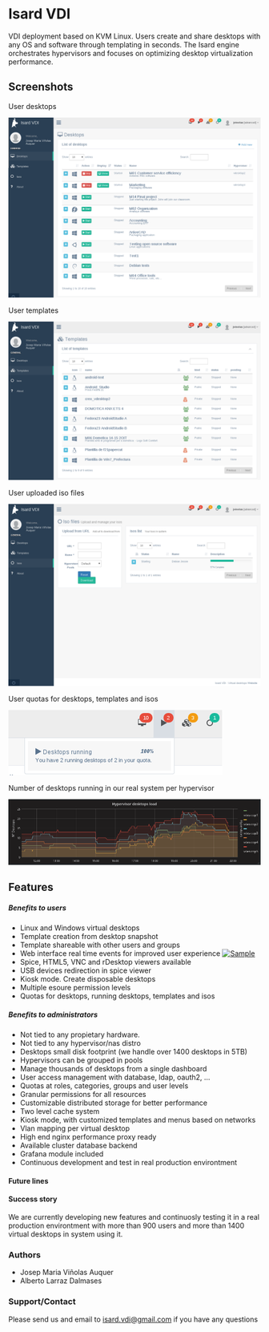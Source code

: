 # Isard VDI
VDI deployment based on KVM Linux. Users create and share desktops with any OS and software through templating in seconds. The Isard engine orchestrates hypervisors and focuses on optimizing desktop virtualization performance.

## Screenshots
User desktops

![Desktops](content/img/isard_desktops.png)

User templates

![Templates](content/img/isard_templates.png)

User uploaded iso files

![Isos](content/img/isard_isos.png)

User quotas for desktops, templates and isos

![Quotas](content/img/isard_quotas.png)

Number of desktops running in our real system per hypervisor

![Load](content/img/isard_dayload.png)


## Features
##### Benefits to users
+ Linux and Windows virtual desktops
+ Template creation from desktop snapshot
+ Template shareable with other users and groups
+ Web interface real time events for improved user experience [![Sample](content/img/isard_dayload)](content/img/isard_dayload.png)
+ Spice, HTML5, VNC and rDesktop viewers available
+ USB devices redirection in spice viewer
+ Kiosk mode. Create disposable desktops
+ Multiple esoure permission levels
+ Quotas for desktops, running desktops, templates and isos

##### Benefits to administrators
+ Not tied to any propietary hardware.
+ Not tied to any hypervisor/nas distro
+ Desktops small disk footprint (we handle over 1400 desktops in 5TB)
+ Hypervisors can be grouped in pools 
+ Manage thousands of desktops from a single dashboard
+ User access management with database, ldap, oauth2, ...
+ Quotas at roles, categories, groups and user levels
+ Granular permissions for all resources
+ Customizable distributed storage for better performance
+ Two level cache system
+ Kiosk mode, with customized templates and menus based on networks
+ Vlan mapping per virtual desktop
+ High end nginx performance proxy ready
+ Available cluster database backend
+ Grafana module included
+ Continuous development and test in real production environtment

#### Future lines

#### Success story

We are currently developing new features and continuosly testing it in a real production environtment with more than 900 users and more than 1400 virtual desktops in system using it.

### Authors
+ Josep Maria Viñolas Auquer
+ Alberto Larraz Dalmases

### Support/Contact
Please send us and email to isard.vdi@gmail.com if you have any questions 
